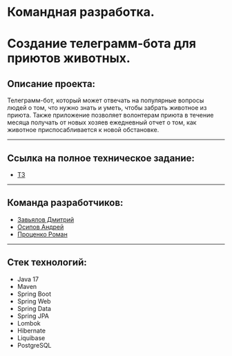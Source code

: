 # Командная разработка. 
# Создание телеграмм-бота для приютов животных.

## Описание проекта:
Телеграмм-бот, который может отвечать на популярные вопросы людей о том, что нужно знать и уметь, чтобы забрать животное из приюта.
Также приложение позволяет волонтерам приюта в течение месяца получать от новых хозяев ежедневный отчет о том, как животное приспосабливается к новой обстановке. 

---

## Ссылка на полное техническое задание:
* [ТЗ](https://skyengpublic.notion.site/47bcac1b049f4af6b351e2ab5d05afb4)

---

## Команда разработчиков:
* [Завьялов Дмитрий](https://github.com/Jokeproofee)
* [Осипов Андрей](https://github.com/zikitstart)
* [Проценко Роман](https://github.com/DeafMist)

---

## Стек технологий:
* Java 17
* Maven
* Spring Boot
* Spring Web
* Spring Data
* Spring JPA
* Lombok
* Hibernate
* Liquibase
* PostgreSQL
